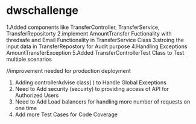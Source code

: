 # dwschallenge
1.Added components like TransferController, TransferService, TransferRepositorty 
2.implement AmountTransfer Fuctionality with thredsafe and Email Functionality in TransferService Class
3.stroing the input data in TransferRepostory for Audit purpose
4.Handling Exceptions AmountTransferException 
5.Added TransferControllerTest Class to Test multiple scenarios


//improvement needed for production deployment

1. Adding controllerAdvise class( )  to Handle Global Exceptions 
2. Need  to Add security (secuirty) to providing access of API for Authorized Users
3. Need to Add Load balancers for handling more number of requests on one time
4. Add more Test Cases for Code Coverage
